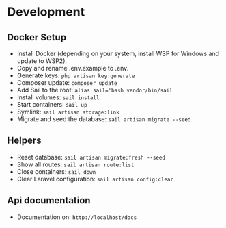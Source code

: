 # Development

## Docker Setup
- Install Docker (depending on your system, install WSP for Windows and update to WSP2).
- Copy and rename .env.example to .env.
- Generate keys: `php artisan key:generate`
- Composer update: `composer update`
- Add Sail to the root: `alias sail='bash vendor/bin/sail`
- Install volumes: `sail install`
- Start containers: `sail up`
- Symlink: `sail artisan storage:link`
- Migrate and seed the database: `sail artisan migrate --seed`

## Helpers
- Reset database: `sail artisan migrate:fresh --seed`
- Show all routes: `sail artisan route:list`
- Close containers: `sail down`
- Clear Laravel configuration: `sail artisan config:clear`

## Api documentation
- Documentation on: `http://localhost/docs`

